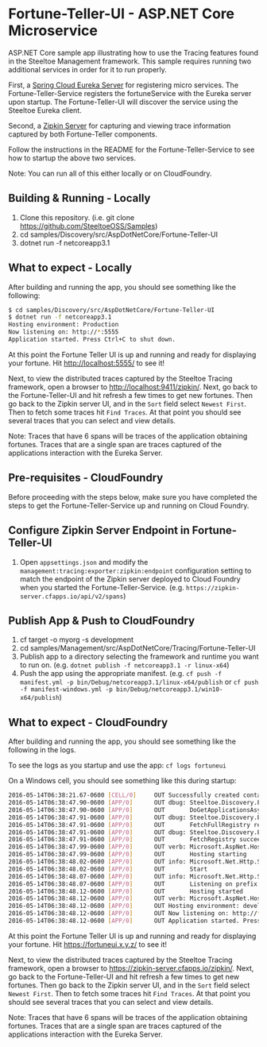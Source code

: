 # Fortune-Teller-UI - ASP.NET Core Microservice

ASP.NET Core sample app illustrating how to use the Tracing features found in the Steeltoe Management framework. This sample requires running two additional services in order for it to run properly.

First, a [Spring Cloud Eureka Server](https://cloud.spring.io/spring-cloud-static/Edgware.SR3/multi/multi_spring-cloud-eureka-server.html) for registering micro services. The Fortune-Teller-Service registers the fortuneService with the Eureka server upon startup.  The Fortune-Teller-UI will discover the service using the Steeltoe Eureka client.

Second, a [Zipkin Server](https://zipkin.io/pages/quickstart) for capturing and viewing trace information captured by both Fortune-Teller components.

Follow the instructions in the README for the Fortune-Teller-Service to see how to startup the above two services.

Note: You can run all of this either locally or on CloudFoundry.

## Building & Running - Locally

1. Clone this repository. (i.e. git clone <https://github.com/SteeltoeOSS/Samples>)
1. cd samples/Discovery/src/AspDotNetCore/Fortune-Teller-UI
1. dotnet run -f netcoreapp3.1

## What to expect - Locally

After building and running the app, you should see something like the following:

```bash
$ cd samples/Discovery/src/AspDotNetCore/Fortune-Teller-UI
$ dotnet run -f netcoreapp3.1
Hosting environment: Production
Now listening on: http://*:5555
Application started. Press Ctrl+C to shut down.
```

At this point the Fortune Teller UI is up and running and ready for displaying your fortune. Hit <http://localhost:5555/> to see it!

Next, to view the distributed traces captured by the Steeltoe Tracing framework, open a browser to <http://localhost:9411/zipkin/>.  Next, go back to the Fortune-Teller-UI and hit refresh a few times to get new fortunes.  Then go back to the Zipkin server UI, and in the `Sort` field select `Newest First`. Then to fetch some traces hit `Find Traces`.  At that point you should see several traces that you can select and view details.

Note: Traces that have 6 spans will be traces of the application obtaining fortunes.  Traces that are a single span are traces captured of the applications interaction with the Eureka Server.

## Pre-requisites - CloudFoundry

Before proceeding with the steps below, make sure you have completed the steps to get the Fortune-Teller-Service up and running on Cloud Foundry.

## Configure Zipkin Server Endpoint in Fortune-Teller-UI

1. Open `appsettings.json` and modify the `management:tracing:exporter:zipkin:endpoint` configuration setting to match the endpoint of the Zipkin server deployed to Cloud Foundry when you started the Fortune-Teller-Service.  (e.g. `https://zipkin-server.cfapps.io/api/v2/spans`)

## Publish App & Push to CloudFoundry

1. cf target -o myorg -s development
1. cd samples/Management/src/AspDotNetCore/Tracing/Fortune-Teller-UI
1. Publish app to a directory selecting the framework and runtime you want to run on. (e.g. `dotnet publish -f netcoreapp3.1 -r linux-x64`)
1. Push the app using the appropriate manifest. (e.g. `cf push -f manifest.yml -p bin/Debug/netcoreapp3.1/linux-x64/publish` or `cf push -f manifest-windows.yml -p bin/Debug/netcoreapp3.1/win10-x64/publish`)

## What to expect - CloudFoundry

After building and running the app, you should see something like the following in the logs.

To see the logs as you startup and use the app: `cf logs fortuneui`

On a Windows cell, you should see something like this during startup:

```bash
2016-05-14T06:38:21.67-0600 [CELL/0]     OUT Successfully created container
2016-05-14T06:38:47.90-0600 [APP/0]      OUT dbug: Steeltoe.Discovery.Eureka.Transport.EurekaHttpClient[0]
2016-05-14T06:38:47.90-0600 [APP/0]      OUT       DoGetApplicationsAsync .....
2016-05-14T06:38:47.91-0600 [APP/0]      OUT dbug: Steeltoe.Discovery.Eureka.DiscoveryClient[0]
2016-05-14T06:38:47.91-0600 [APP/0]      OUT       FetchFullRegistry returned: OK, Applications[Application[Name=FORTUNESERVICE ....
2016-05-14T06:38:47.91-0600 [APP/0]      OUT dbug: Steeltoe.Discovery.Eureka.DiscoveryClient[0]
2016-05-14T06:38:47.91-0600 [APP/0]      OUT       FetchRegistry succeeded
2016-05-14T06:38:47.99-0600 [APP/0]      OUT verb: Microsoft.AspNet.Hosting.Internal.HostingEngine[4]
2016-05-14T06:38:47.99-0600 [APP/0]      OUT       Hosting starting
2016-05-14T06:38:48.02-0600 [APP/0]      OUT info: Microsoft.Net.Http.Server.WebListener[0]
2016-05-14T06:38:48.02-0600 [APP/0]      OUT       Start
2016-05-14T06:38:48.07-0600 [APP/0]      OUT info: Microsoft.Net.Http.Server.WebListener[0]
2016-05-14T06:38:48.07-0600 [APP/0]      OUT       Listening on prefix: http://*:58442/
2016-05-14T06:38:48.12-0600 [APP/0]      OUT       Hosting started
2016-05-14T06:38:48.12-0600 [APP/0]      OUT verb: Microsoft.AspNet.Hosting.Internal.HostingEngine[5]
2016-05-14T06:38:48.12-0600 [APP/0]      OUT Hosting environment: development
2016-05-14T06:38:48.12-0600 [APP/0]      OUT Now listening on: http://*:58442
2016-05-14T06:38:48.12-0600 [APP/0]      OUT Application started. Press Ctrl+C to shut down.
```

At this point the Fortune Teller UI is up and running and ready for displaying your fortune. Hit <https://fortuneui.x.y.z/> to see it!

Next, to view the distributed traces captured by the Steeltoe Tracing framework, open a browser to <https://zipkin-server.cfapps.io/zipkin/>.  Next, go back to the Fortune-Teller-UI and hit refresh a few times to get new fortunes.  Then go back to the Zipkin server UI, and in the `Sort` field select `Newest First`. Then to fetch some traces hit `Find Traces`.  At that point you should see several traces that you can select and view details.

Note: Traces that have 6 spans will be traces of the application obtaining fortunes.  Traces that are a single span are traces captured of the applications interaction with the Eureka Server.